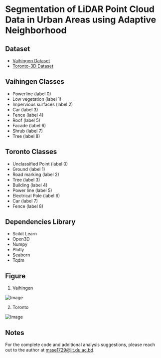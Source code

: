 # Segmentation of LiDAR Point Cloud Data in Urban Areas using Adaptive Neighborhood 

## <a name="code"></a> Dataset

* [Vaihingen Dataset](https://drive.google.com/drive/folders/1_XYDWWyWJskpUb6UMGY0nAaDlNff_Ped?usp=sharing)
* [Toronto-3D Dataset](https://onedrive.live.com/?authkey=%21AKEpLxU5CWVW%2DPg&id=E9CE176726EB5C69%216398&cid=E9CE176726EB5C69&parId=root&parQt=sharedby&o=OneUp)

## <a name="code"></a> Vaihingen Classes
* Powerline (label 0)
* Low vegetation (label 1)
* Impervious surfaces  (label 2)
* Car  (label 3)
* Fence  (label 4)
* Roof  (label 5)
* Facade  (label 6)
* Shrub  (label 7)
* Tree (label 8)

## <a name="code"></a> Toronto Classes
* Unclassified Point (label 0)
* Ground (label 1) 
* Road marking (label 2)
* Tree (label 3)
* Building (label 4)
* Power line (label 5)
* Electrical Pole (label 6)
* Car (label 7)
* Fence (label 8)
## <a name="tip"></a> Dependencies Library
* Scikit Learn
* Open3D
* Numpy
* Plotly
* Seaborn
* Tqdm

## <a name="Figure"></a> Figure
1. Vaihingen

![Image](figure/vaihingen.png)

2. Toronto

![Image](figure/toronto.png)



## <a name="tip"></a> Notes
For the complete code and additional analysis suggestions, please reach out to the author at msse1729@iit.du.ac.bd.
